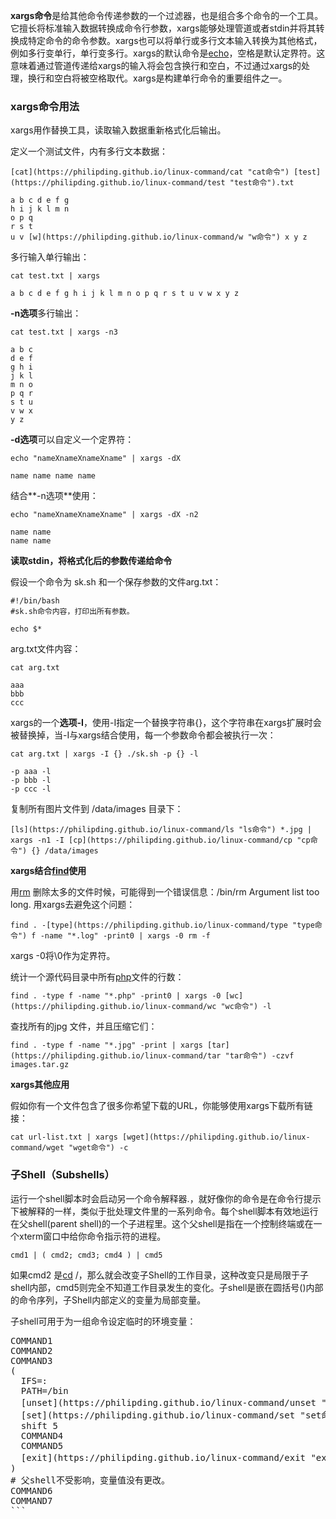 **xargs命令**是给其他命令传递参数的一个过滤器，也是组合多个命令的一个工具。它擅长将标准输入数据转换成命令行参数，xargs能够处理管道或者stdin并将其转换成特定命令的命令参数。xargs也可以将单行或多行文本输入转换为其他格式，例如多行变单行，单行变多行。xargs的默认命令是[echo](https://philipding.github.io/linux-command/echo "echo命令")，空格是默认定界符。这意味着通过管道传递给xargs的输入将会包含换行和空白，不过通过xargs的处理，换行和空白将被空格取代。xargs是构建单行命令的重要组件之一。

### xargs命令用法  

xargs用作替换工具，读取输入数据重新格式化后输出。

定义一个测试文件，内有多行文本数据：

```
[cat](https://philipding.github.io/linux-command/cat "cat命令") [test](https://philipding.github.io/linux-command/test "test命令").txt

a b c d e f g
h i j k l m n
o p q
r s t
u v [w](https://philipding.github.io/linux-command/w "w命令") x y z

```

多行输入单行输出：

```
cat test.txt | xargs

a b c d e f g h i j k l m n o p q r s t u v w x y z
```

**-n选项**多行输出：

```
cat test.txt | xargs -n3

a b c
d e f
g h i
j k l
m n o
p q r
s t u
v w x
y z
```

**-d选项**可以自定义一个定界符：

```
echo "nameXnameXnameXname" | xargs -dX

name name name name
```

结合**-n选项**使用：

```
echo "nameXnameXnameXname" | xargs -dX -n2

name name
name name
```

**读取stdin，将格式化后的参数传递给命令**

假设一个命令为 sk.sh 和一个保存参数的文件arg.txt：

```
#!/bin/bash
#sk.sh命令内容，打印出所有参数。

echo $*

```

arg.txt文件内容：

```
cat arg.txt

aaa
bbb
ccc

```

xargs的一个**选项-I**，使用-I指定一个替换字符串{}，这个字符串在xargs扩展时会被替换掉，当-I与xargs结合使用，每一个参数命令都会被执行一次：

```
cat arg.txt | xargs -I {} ./sk.sh -p {} -l

-p aaa -l
-p bbb -l
-p ccc -l

```

复制所有图片文件到 /data/images 目录下：

```
[ls](https://philipding.github.io/linux-command/ls "ls命令") *.jpg | xargs -n1 -I [cp](https://philipding.github.io/linux-command/cp "cp命令") {} /data/images
```

**xargs结合[find](https://philipding.github.io/linux-command/find "find命令")使用**

用[rm](https://philipding.github.io/linux-command/rm "rm命令") 删除太多的文件时候，可能得到一个错误信息：/bin/rm Argument list too long. 用xargs去避免这个问题：

```
find . -[type](https://philipding.github.io/linux-command/type "type命令") f -name "*.log" -print0 | xargs -0 rm -f
```

xargs -0将\0作为定界符。

统计一个源代码目录中所有[php](https://philipding.github.io/linux-command/php "php命令")文件的行数：

```
find . -type f -name "*.php" -print0 | xargs -0 [wc](https://philipding.github.io/linux-command/wc "wc命令") -l
```

查找所有的jpg 文件，并且压缩它们：

```
find . -type f -name "*.jpg" -print | xargs [tar](https://philipding.github.io/linux-command/tar "tar命令") -czvf images.tar.gz

```

**xargs其他应用**

假如你有一个文件包含了很多你希望下载的URL，你能够使用xargs下载所有链接：

```
cat url-list.txt | xargs [wget](https://philipding.github.io/linux-command/wget "wget命令") -c

```

### 子Shell（Subshells）  

运行一个shell脚本时会启动另一个命令解释器.，就好像你的命令是在命令行提示下被解释的一样，类似于批处理文件里的一系列命令。每个shell脚本有效地运行在父shell(parent shell)的一个子进程里。这个父shell是指在一个控制终端或在一个xterm窗口中给你命令指示符的进程。

```
cmd1 | ( cmd2; cmd3; cmd4 ) | cmd5
```

如果cmd2 是[cd](https://philipding.github.io/linux-command/cd "cd命令") /，那么就会改变子Shell的工作目录，这种改变只是局限于子shell内部，cmd5则完全不知道工作目录发生的变化。子shell是嵌在圆括号()内部的命令序列，子Shell内部定义的变量为局部变量。

子shell可用于为一组命令设定临时的环境变量：

<pre class="PROGRAMLISTING">COMMAND1
COMMAND2
COMMAND3
(
  IFS=:
  PATH=/bin
  [unset](https://philipding.github.io/linux-command/unset "unset命令") TERMINFO
  [set](https://philipding.github.io/linux-command/set "set命令") -C
  shift 5
  COMMAND4
  COMMAND5
  [exit](https://philipding.github.io/linux-command/exit "exit命令") 3 # 只是从子shell退出。
)
# 父shell不受影响，变量值没有更改。
COMMAND6
COMMAND7
```